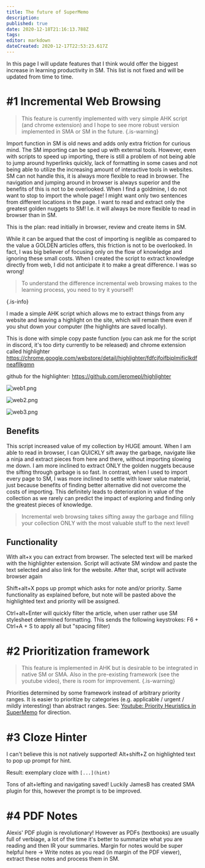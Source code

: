 ```yaml
---
title: The future of SuperMemo
description: 
published: true
date: 2020-12-18T21:16:13.788Z
tags: 
editor: markdown
dateCreated: 2020-12-17T22:53:23.617Z
---
```


In this page I will update features that I think would offer the biggest increase in learning productivity in SM. This list is not fixed and will be updated from time to time.

# #1 Incremental Web Browsing

> This feature is currently implemented with very simple AHK script (and chrome extension) and I hope to see more robust version implemented in SMA or SM in the future.
{.is-warning}


Import function in SM is old news and adds only extra friction for curious mind. The SM importing can be sped up with external tools. However, even with scripts to speed up importing, there is still a problem of not being able to jump around hyperlinks quickly, lack of formatting in some cases and not being able to utilize the increasing amount of interactive tools in websites. SM can not handle this, it is always more flexible to read in browser. The navigation and jumping around in browser is always superior and the benefits of this is not to be overlooked. When I find a goldmine, I do not want to stop to import the whole page! I might want only two sentences from different locations in the page. I want to read and extract only the greatest golden nuggets to SM! I.e. it will always be more flexible to read in browser than in SM.

This is the plan: read initially in browser, review and create items in SM.

While it can be argued that the cost of importing is neglible as compared to the value a GOLDEN articles offers, this friction is not to be overlooked. In fact, I was big believer of focusing only on the flow of knowledge and ignoring these small costs. When I created the script to extract knowledge directly from web, I did not anticipate it to make a great difference. I was so wrong! 

> To understand the difference incremental web browsing makes to the learning process, you need to try it yourself!
> 
{.is-info}

I made a simple AHK script which allows me to extract things from any website and leaving a highlight on the site, which will remain there even if you shut down your computer (the highlights are saved locally). 

This is done with simple copy paste function (you can ask me for the script in discord, it's too dirty currently to be released) and chrome extension called highlighter https://chrome.google.com/webstore/detail/highlighter/fdfcjfoifbjplmificlkdfneafllkgmn

github for the highlighter: https://github.com/jeromepl/highlighter

![web1.png](/web1.png)

![web2.png](/web2.png)

![web3.png](/web3.png)

## Benefits
This script increased value of my collection by HUGE amount. When I am able to read in browser, I can QUICKLY sift away the garbage, navigate like a ninja and extract pieces from here and there, without importing slowing me down. I am more inclined to extract ONLY the golden nuggets because the sifting through garbage is so fast. In contrast, when I used to import every page to SM, I was more inclined to settle with lower value material, just because benefits of finding better alternative did not overcome the costs of importing. This definitely leads to deterioration in value of the collection as we rarely can predict the impact of exploring and finding only the greatest pieces of knowledge.

> Incremental web browsing takes sifting away the garbage and filling your collection ONLY with the most valuable stuff to the next level!

## Functionality
With alt+x you can extract from browser. The selected text will be marked with the highlighter extension. Script will activate SM window and paste the text selected and also link for the website. After that, script will activate browser again

Shift+alt+X pops up prompt which asks for note and/or priority. Same functionality as explained before, but note will be pasted above the highlighted text and priority will be assigned.

Ctrl+alt+Enter will quickly filter the article, when user rather use SM stylesheet determined formatting. 
This sends the following keystrokes: F6 + Ctrl+A + S to apply all but "spacing filter)

# #2 Prioritization framework
> This feature is implemented in AHK but is desirable to be integrated in native SM or SMA. Also in the pre-existing framework (see the youtube video), there is room for improvement.
{.is-warning}

Priorities determined by some framework instead of arbitrary priority ranges. It is easier to prioritize by categories (e.g. applicable / urgent / mildly interesting) than abstract ranges. See: [Youtube: Priority Heuristics in SuperMemo](https://youtu.be/OwV5HPKMrbg) for direction.

# #3 Cloze Hinter
I can't believe this is not natively supported! Alt+shift+Z on highlighted text to pop up prompt for hint.

Result: exemplary cloze with `[...](hint)`

Tons of alt+lefting and navigating saved! Luckily JamesB has created SMA plugin for this, however the prompt is to be improved.

# #4 PDF Notes
Alexis' PDF plugin is revolutionary! However as PDFs (textbooks) are usually full of verbiage, a lot of the time it's better to summarize what you are reading and then IR your summaries. Margin for notes would be super helpful here -> Write notes as you read (in margin of the PDF viewer), extract these notes and process them in SM.